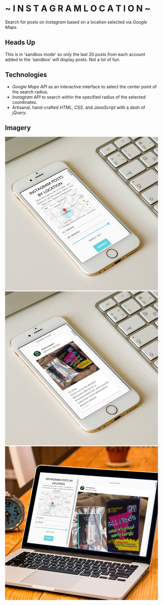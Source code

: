# ~ I N S T A G R A M  L O C A T I O N ~
Search for posts on *Instagram* based on a location selected via *Google Maps*.

## Heads Up
This is in 'sandbox mode' so only the last 20 posts from each account added to the 'sandbox' will display posts. Not a lot of fun.

## Technologies
* *Google Maps API* as an interactive interface to select the center point of the search radius.
* *Instagram API* to search within the specified radius of the selected coordinates.
* Artisanal, hand-crafted *HTML*, *CSS*, and *JavaScript* with a dash of *jQuery*.

## Imagery
![Image](mockup_01crop.png) ![Image](mockup_02crop.png) ![Image](mockup_03crop.png)
